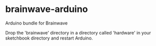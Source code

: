 brainwave-arduino
=================

Arduino bundle for Brainwave

Drop the 'brainwave' directory in a directory called 'hardware' in your sketchbook directory and restart Arduino.
